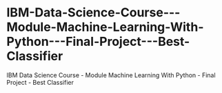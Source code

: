 # IBM-Data-Science-Course---Module-Machine-Learning-With-Python---Final-Project---Best-Classifier
IBM Data Science Course - Module Machine Learning With Python - Final Project - Best Classifier
